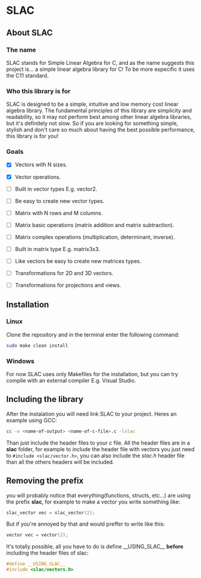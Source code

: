 # SLAC

## About SLAC

### The name

SLAC stands for Simple Linear Algebra for C, and as the name suggests this project is... a simple linear algebra library for C! To be more especific it uses the C11 standard.

### Who this library is for

SLAC is designed to be a simple, intuitive and low memory cost linear algebra library. The fundamental principles of this library are simplicity and readability, so it may not perform best among other linear algebra libraries, but it's definitely not slow. So if you are looking for something simple, stylish and don't care so much about having the best possible performance, this library is for you!

### Goals

- [x] Vectors with N sizes.
- [x] Vector operations.
- [ ] Built in vector types E.g. vector2.
- [ ] Be easy to create new vector types.
- [ ] Matrix with N rows and M columns.
- [ ] Matrix basic operations (matrix addition and matrix subtraction).
- [ ] Matrix complex operations (multiplication, determinant, inverse).
- [ ] Built in matrix type E.g. matrix3x3.
- [ ] Like vectors be easy to create new matrices types.
- [ ] Transformations for 2D and 3D vectors.
- [ ] Transformations for projections and views.


## Installation

### Linux

Clone the repository and in the terminal enter the following command:
```bash
sudo make clean install
```

### Windows

For now SLAC uses only Makefiles for the installation, but you can try compile with an external compiler E.g. Visual Studio.

## Including the library
After the instalation you will need link SLAC to your project.
Heres an example using GCC:
```bash
cc -o <name-of-output> <name-of-c-file>.c -lslac
```

Than just include the header files to your c file. All the header files are in a **slac** folder, for example to include the header file with vectors you just need to `#include <slac/vector.h>`, you can also include the *slac.h* header file than all the others headers will be included.

## Removing the prefix
you will probably notice that everything(functions, structs, etc...) are using the prefix **slac**, for example to make a vector you write something like:
```c
slac_vector vec = slac_vector(2);
```

But if you're annoyed by that and would preffer to write like this:
```c
vector vec = vector(2);
```

It's totally possible, all you have to do is define \_\_USING\_SLAC\_\_ **before** including the header files of slac:
```c
#define __USING_SLAC__
#include <slac/vectors.h>
```

